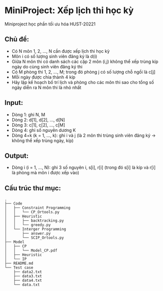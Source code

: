 # MiniProject: Xếp lịch thi học kỳ
Miniproject học phần tối ưu hóa HUST-20221

## Chủ đề:
  + Có N môn 1, 2, ..., N cần được xếp lịch thi học kỳ
  + Môn i có số lượng sinh viên đăng ký là d(i)
  + Giữa N môn thi có danh sách các cặp 2 môn (i,j) không thể xếp trùng kíp ngày do cùng sinh viên đăng ký thi
  + Có M phòng thi 1, 2, ..., M; trong đó phòng j có số lượng chỗ ngồi là c[j]
  + Mỗi ngày được chia thành 4 kíp
  + Hãy lập kế hoạch bố trí lịch và phòng cho các môn thi sao cho tổng số ngày diễn ra N môn thi là nhỏ nhất
  
## Input:
  + Dòng 1: ghi N, M
  + Dòng 2: d[1], d[2], ..., d[N]
  + Dòng 3: c[1], c[2], ..., c[M]
  + Dòng 4: ghi số nguyên dương K
  + Dòng 4+k (k = 1, ..., k): ghi i và j (là 2 môn thi trùng sinh viên đăng ký -> không thể xếp trùng ngày, kíp)

## Output:
  + Dòng i (i = 1, ..., N): ghi 3 số nguyên i, s[i], r[i] (trong đó s[i] là kíp và r[i] là phòng mà môn i được xếp vào)
 
## Cấu trúc thư mục:
```
.
├── Code
│   ├── Constraint Programming
│   │   └── CP_Ortools.py
│   ├── Heuristic
│   │   ├── backtracking.py
│   │   └── greedy.py
│   └── Interger Programming
│       ├── answer.py
│       └── SCIP_Ortools.py
├── Model
│   ├── CP
│   │   └── Model_CP.pdf
│   ├── Heuristic
│   └── IP
├── README.md
└── Test case
    ├── data2.txt
    ├── data3.txt
    ├── data4.txt
    └── data.txt
```
